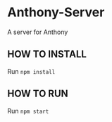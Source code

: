 # Anthony-Server
A server for Anthony


## HOW TO INSTALL

  Run `npm install`

## HOW TO RUN

  Run `npm start`
